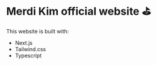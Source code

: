 # Merdi Kim official website ⛳️

This website is built with:

- Next.js
- Tailwind.css
- Typescript
